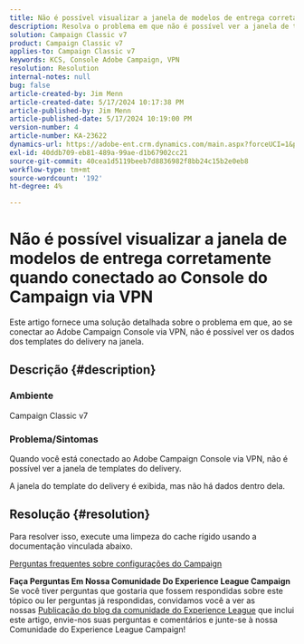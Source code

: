 ```yaml
---
title: Não é possível visualizar a janela de modelos de entrega corretamente quando conectado ao Console do Campaign via VPN
description: Resolva o problema em que não é possível ver a janela de templates do delivery quando conectado ao Console do Campaign via VPN. Você deve executar um cache rígido.
solution: Campaign Classic v7
product: Campaign Classic v7
applies-to: Campaign Classic v7
keywords: KCS, Console Adobe Campaign, VPN
resolution: Resolution
internal-notes: null
bug: false
article-created-by: Jim Menn
article-created-date: 5/17/2024 10:17:38 PM
article-published-by: Jim Menn
article-published-date: 5/17/2024 10:19:00 PM
version-number: 4
article-number: KA-23622
dynamics-url: https://adobe-ent.crm.dynamics.com/main.aspx?forceUCI=1&pagetype=entityrecord&etn=knowledgearticle&id=8ce96b3f-9b14-ef11-9f8a-6045bd006268
exl-id: 40ddb709-eb81-489a-99ae-d1b67902cc21
source-git-commit: 40cea1d5119beeb7d8836982f8bb24c15b2e0eb8
workflow-type: tm+mt
source-wordcount: '192'
ht-degree: 4%

---
```


# Não é possível visualizar a janela de modelos de entrega corretamente quando conectado ao Console do Campaign via VPN


Este artigo fornece uma solução detalhada sobre o problema em que, ao se conectar ao Adobe Campaign Console via VPN, não é possível ver os dados dos templates do delivery na janela.

## Descrição {#description}


### <b>Ambiente</b>

Campaign Classic v7

### <b>Problema/Sintomas</b>

Quando você está conectado ao Adobe Campaign Console via VPN, não é possível ver a janela de templates do delivery.

A janela do template do delivery é exibida, mas não há dados dentro dela.


## Resolução {#resolution}


Para resolver isso, execute uma limpeza do cache rígido usando a documentação vinculada abaixo.

[Perguntas frequentes sobre configurações do Campaign](https://experienceleague.adobe.com/docs/campaign-classic/using/getting-started/starting-with-adobe-campaign/faq/faq-campaign-config.html?lang=en#perform-hard-cache-clear)


<b>Faça Perguntas Em Nossa Comunidade Do Experience League Campaign</b>
Se você tiver perguntas que gostaria que fossem respondidas sobre este tópico ou ler perguntas já respondidas, convidamos você a ver as nossas [Publicação do blog da comunidade do Experience League](https://experienceleaguecommunities.adobe.com/t5/adobe-campaign-classic-blogs/introducing-top-kcs-articles-curated-for-your-troubleshooting/bc-p/672426#M132 "Seguir link") que inclui este artigo, envie-nos suas perguntas e comentários e junte-se à nossa Comunidade do Experience League Campaign!

